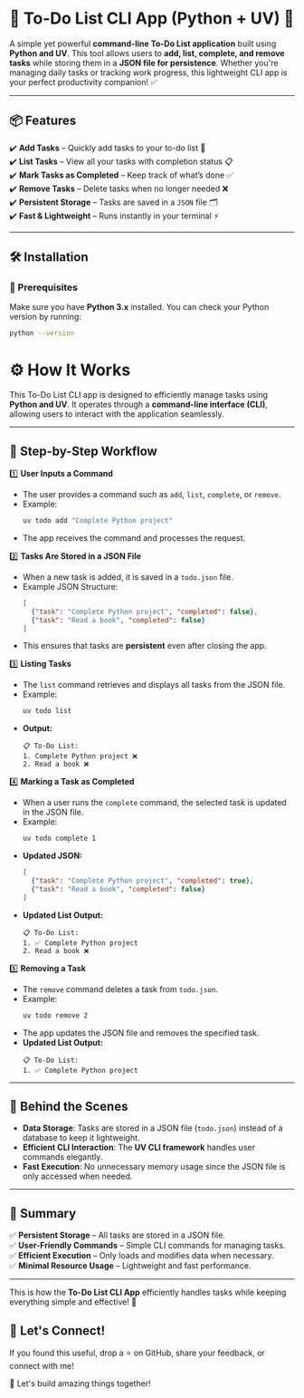 # 📌 To-Do List CLI App (Python + UV) 🚀

A simple yet powerful **command-line To-Do List application** built using **Python and UV**. This tool allows users to **add, list, complete, and remove tasks** while storing them in a **JSON file for persistence**. Whether you're managing daily tasks or tracking work progress, this lightweight CLI app is your perfect productivity companion! ✅  

---

## 📦 Features  

✔️ **Add Tasks** – Quickly add tasks to your to-do list 📌  
✔️ **List Tasks** – View all your tasks with completion status 📋  
✔️ **Mark Tasks as Completed** – Keep track of what’s done ✅  
✔️ **Remove Tasks** – Delete tasks when no longer needed ❌  
✔️ **Persistent Storage** – Tasks are saved in a `JSON` file 🗂️  
✔️ **Fast & Lightweight** – Runs instantly in your terminal ⚡  

---

## 🛠️ Installation  

### 🔹 Prerequisites  
Make sure you have **Python 3.x** installed. You can check your Python version by running:  
```bash
python --version
```

# ⚙️ How It Works  

This To-Do List CLI app is designed to efficiently manage tasks using **Python and UV**. It operates through a **command-line interface (CLI)**, allowing users to interact with the application seamlessly.  

---

## 🔹 Step-by-Step Workflow  

1️⃣ **User Inputs a Command**  
   - The user provides a command such as `add`, `list`, `complete`, or `remove`.  
   - Example:  
     ```bash
     uv todo add "Complete Python project"
     ```
   - The app receives the command and processes the request.

     

2️⃣ **Tasks Are Stored in a JSON File**  
   - When a new task is added, it is saved in a `todo.json` file.  
   - Example JSON Structure:  
     ```json
     [
       {"task": "Complete Python project", "completed": false},
       {"task": "Read a book", "completed": false}
     ]
     ```
   - This ensures that tasks are **persistent** even after closing the app.

     

3️⃣ **Listing Tasks**  
   - The `list` command retrieves and displays all tasks from the JSON file.  
   - Example:  
     ```bash
     uv todo list
     ```
   - **Output:**  
     ```
     📋 To-Do List:
     1. Complete Python project ❌
     2. Read a book ❌
     ```



4️⃣ **Marking a Task as Completed**  
   - When a user runs the `complete` command, the selected task is updated in the JSON file.  
   - Example:  
     ```bash
     uv todo complete 1
     ```
   - **Updated JSON:**  
     ```json
     [
       {"task": "Complete Python project", "completed": true},
       {"task": "Read a book", "completed": false}
     ]
     ```
   - **Updated List Output:**  
     ```
     📋 To-Do List:
     1. ✅ Complete Python project
     2. Read a book ❌
     ```

     

5️⃣ **Removing a Task**  
   - The `remove` command deletes a task from `todo.json`.  
   - Example:  
     ```bash
     uv todo remove 2
     ```
   - The app updates the JSON file and removes the specified task.  
   - **Updated List Output:**  
     ```
     📋 To-Do List:
     1. ✅ Complete Python project
     ```

---

## 🔹 Behind the Scenes  

- **Data Storage**: Tasks are stored in a JSON file (`todo.json`) instead of a database to keep it lightweight.  
- **Efficient CLI Interaction**: The **UV CLI framework** handles user commands elegantly.  
- **Fast Execution**: No unnecessary memory usage since the JSON file is only accessed when needed.  

---

## 🎯 Summary  

✅ **Persistent Storage** – All tasks are stored in a JSON file.  
✅ **User-Friendly Commands** – Simple CLI commands for managing tasks.  
✅ **Efficient Execution** – Only loads and modifies data when necessary.  
✅ **Minimal Resource Usage** – Lightweight and fast performance. 

---

This is how the **To-Do List CLI App** efficiently handles tasks while keeping everything simple and effective! 🚀  



##  🙌 Let's Connect!
If you found this useful, drop a ⭐ on GitHub, share your feedback, or connect with me!

💬 Let's build amazing things together!


